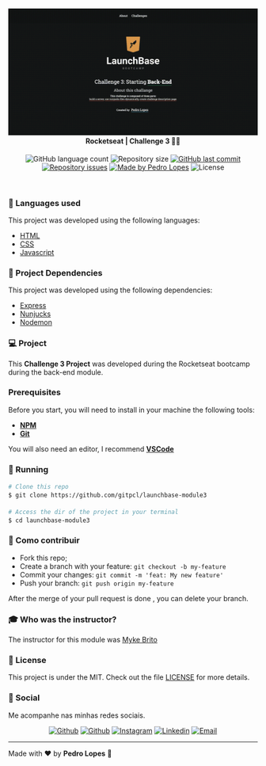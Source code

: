 <h4 align="center">
 <img src="https://github.com/gitpcl/launchbase-challenge3/blob/master/.github/challenge3.gif" width="1500px" /><br>
 <b>Rocketseat | Challenge 3</b> 👨‍💻
</h4>
<p align="center">
  <img alt="GitHub language count" src="https://img.shields.io/github/languages/count/gitpcl/launchbase-challenge3">

  <img alt="Repository size" src="https://img.shields.io/github/repo-size/gitpcl/launchbase-challenge3">
  
  <a href="#">
    <img alt="GitHub last commit" src="https://img.shields.io/github/last-commit/gitpcl/launchbase-challenge3"></a>

  <a href="#">
    <img alt="Repository issues" src="https://img.shields.io/github/issues/gitpcl/launchbase-challenge3"></a>
    
  <a href="https://pedroclopes.com">
    <img alt="Made by Pedro Lopes" src="https://img.shields.io/badge/made%20by-Pedro%20Lopes-brightgreen"></a>
    <img alt="License" src="https://img.shields.io/badge/license-MIT-blueviolet">
</p>

<br>

### :rocket: Languages used

This project was developed using the following languages:

* [HTML](https://devdocs.io/html/)
* [CSS](https://devdocs.io/css/)
* [Javascript](https://devdocs.io/javascript/)

### :rocket: Project Dependencies

This project was developed using the following dependencies:

* [Express](https://www.npmjs.com/package/express)
* [Nunjucks](https://www.npmjs.com/package/nunjucks)
* [Nodemon](https://www.npmjs.com/package/nodemon)

### 💻 Project

This <b>Challenge 3 Project</b> was developed during the Rocketseat bootcamp during the back-end module.

### Prerequisites

Before you start, you will need to install in your machine the following tools:

* <b>[NPM](https://www.npmjs.com/)</b>
* <b>[Git](https://git-scm.com)</b>

You will also need an editor, I recommend <b>[VSCode](https://code.visualstudio.com/)</b>

### 🧭 Running 

```bash
# Clone this repo
$ git clone https://github.com/gitpcl/launchbase-module3

# Access the dir of the project in your terminal
$ cd launchbase-module3
```
### :floppy_disk: Como contribuir

- Fork this repo;
- Create a branch with your feature: `git checkout -b my-feature`
- Commit your changes: `git commit -m 'feat: My new feature'`
- Push your branch: `git push origin my-feature`

After the merge of your pull request is done , you can delete your branch.

### :mortar_board: Who was the instructor?

The instructor for this module was [Myke Brito](https://github.com/maykbrito)

### :memo: License

This project is under the MIT. Check out the file [LICENSE](LICENSE) for more details.

### 📱 Social

Me acompanhe nas minhas redes sociais.

<p align="center">

   <a href="https://github.com/gitpcl" target="_blank" >
    <img alt="Github" src="https://img.shields.io/badge/Github--%23F8952D?style=social&logo=github"></a>
    
   <a href="https://twitter.com/lcpedro" target="_blank" > 
     <img alt="Github" src="https://img.shields.io/badge/Twitter--%23F8952D?style=social&logo=twitter"></a> 
  
  <a href="https://instagram.com/pedrclopes" target="_blank" >
    <img alt="Instagram" src="https://img.shields.io/badge/Instagram--%23F8952D?style=social&logo=instagram"></a> 

  <a href="https://www.linkedin.com/in/pedro-c-lopes/" target="_blank" >
    <img alt="Linkedin" src="https://img.shields.io/badge/Linkedin--%23F8952D?style=social&logo=linkedin"></a> 
  
  <a href="mailto:hello@pedroclopes.com" target="_blank" >
    <img alt="Email" src="https://img.shields.io/badge/Email--%23F8952D?style=social&logo=gmail"></a> 
  
</p>

---

Made with ❤️  by **Pedro Lopes** 🤙